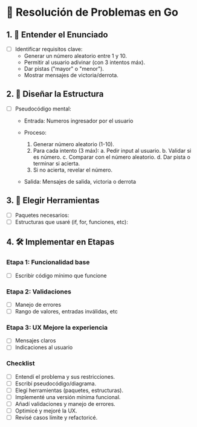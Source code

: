 
# 🧠 Resolución de Problemas en Go

## 1. 📖 Entender el Enunciado
- [ ] Identificar requisitos clave:
    - Generar un número aleatorio entre 1 y 10.
    - Permitir al usuario adivinar (con 3 intentos máx).
    - Dar pistas ("mayor" o "menor").
    - Mostrar mensajes de victoria/derrota.

## 2. 🧱 Diseñar la Estructura
- [ ] Pseudocódigo mental:
    - Entrada: Numeros ingresador por el usuario

    - Proceso:
        1. Generar número aleatorio (1-10).
        2. Para cada intento (3 máx):
           a. Pedir input al usuario.
           b. Validar si es número.
           c. Comparar con el número aleatorio.
           d. Dar pista o terminar si acierta.
        3. Si no acierta, revelar el número.

    - Salida: Mensajes de salida, victoria o derrota

## 3. 🧰 Elegir Herramientas
- [ ] Paquetes necesarios:
- [ ] Estructuras que usaré (if, for, funciones, etc):

## 4. 🛠️ Implementar en Etapas

### Etapa 1: Funcionalidad base
- [ ] Escribir código mínimo que funcione

### Etapa 2: Validaciones
- [ ] Manejo de errores
- [ ] Rango de valores, entradas inválidas, etc

### Etapa 3: UX Mejore la experiencia
- [ ] Mensajes claros
- [ ] Indicaciones al usuario

### Checklist
- [ ] Entendí el problema y sus restricciones.  
- [ ] Escribí pseudocódigo/diagrama.  
- [ ] Elegí herramientas (paquetes, estructuras).  
- [ ] Implementé una versión mínima funcional.  
- [ ] Añadí validaciones y manejo de errores.  
- [ ] Optimicé y mejoré la UX.  
- [ ] Revisé casos límite y refactoricé.  
